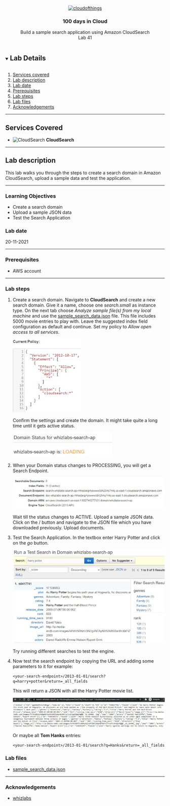 

<br />

<p align="center">
  <a href="img/">
    <img src="img/lab42_diagram.jpg" alt="cloudofthings" width="467" height="375">
  </a>
  <h3 align="center">100 days in Cloud</h3>
<p align="center">
     Build a sample search application using Amazon CloudSearch
    <br />
    Lab 41
    <br/>
  </p>







</p>

<details open="open">
  <summary><h2 style="display: inline-block">Lab Details</h2></summary>
  <ol>
    <li><a href="#services-covered">Services covered</a>
    <li><a href="#lab-description">Lab description</a></li>
    </li>
    <li><a href="#lab-date">Lab date</a></li>
    <li><a href="#prerequisites">Prerequisites</a></li>    
    <li><a href="#lab-steps">Lab steps</a></li>
    <li><a href="#lab-files">Lab files</a></li>
    <li><a href="#acknowledgements">Acknowledgements</a></li>
  </ol>
</details>

---

## Services Covered
* ![CloudSearch](https://github.com/CloudedThings/100-Days-in-Cloud/blob/main/images/CloudSearch.png) **CloudSearch**
---

## Lab description

This lab walks you through the steps to create a search domain in Amazon CloudSearch, upload a sample data and test the application.

---

### Learning Objectives
* Create a search domain
* Upload a sample JSON data
* Test the Search Application

### Lab date
20-11-2021

---

### Prerequisites
* AWS account

---

### Lab steps
1. Create a search domain. Navigate to **CloudSearch** and create a new search domain. Give it a name, choose one *search.small* as instance type. On the next tab choose *Analyze sample file(s) from my local machine* and use the [sample_search_data.json](sample_search_data.json) file. This file includes 5000 movie entries to play with. Leave the suggested index field configuration as default and continue. Set my policy to *Allow open access to all services*.

   <img src="img/lab41_open_access_policy.jpg" alt="open_access_policy" style="zoom:80%;" />

   Confirm the settings and create the domain. It might take quite a long time until it gets active status.

   <img src="img/lab41_domain_status.jpg" alt="domain_status" style="zoom:80%;" />

2. When your Domain status changes to PROCESSING, you will get a Search Endpoint. 

   <img src="img/lab41_search_endpoint.jpg" alt="search_endpoint" style="zoom:80%;" />

   Wait till the status changes to ACTIVE. Upload a sample JSON data. Click on the /  button and navigate to the JSON file which you have downloaded previously. Upload documents. 

3. Test the Search Application. In the textbox enter Harry Potter and click on the *go* button. 

   <img src="img/lab41_harry_search.jpg" alt="harry_search" style="zoom:80%;" />

   Try running different searches to test the engine. 

4. Now test the search endpoint by copying the URL and adding some parameters to it for example:

   ```
   <your-search-endpoint>/2013-01-01/search?q=harry+potter&return=_all_fields
   ```

   This will return a JSON with all the Harry Potter movie list.

   <img src="img/lab41_search_endpoint_harry.jpg" alt="search_endpoint_harry" style="zoom:80%;" />

   Or maybe all **Tom Hanks** entries:

   ```
   <your-search-endpoint>/2013-01-01/search?q=Hanks&return=_all_fields
   ```

   

### Lab files
* [sample_search_data.json](sample_search_data.json)
---

### Acknowledgements
* [whizlabs](https://play.whizlabs.com/site/task_details?lab_type=1&task_id=187&quest_id=31)

